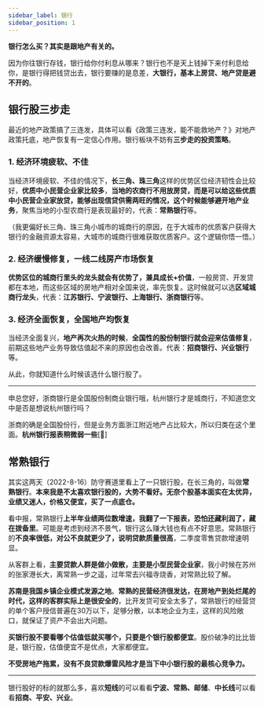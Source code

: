 ```yaml
---
sidebar_label: 银行
sidebar_position: 1
---
```



**银行怎么买？其实是跟地产有关的。**

因为你往银行存钱，银行给你付利息从哪来？银行也不是天上钱掉下来付利息给你，是银行得把钱贷出去，银行要赚的是息差，**大银行，基本上房贷、地产贷是避不开的**。


## 银行股三步走

最近的地产政策搞了三连发，具体可以看《政策三连发，能不能救地产？》对地产政策托底，地产恢复有一定信心作用。银行板块不妨有**三步走的投资策略**。

### 1. 经济环境疲软、不佳

当经济环境疲软、不佳的情况下，**长三角、珠三角**这样的优势区位经济韧性会比较好，**优质中小民营企业家比较多**，**当地的农商行不用放房贷，而是可以给这些优质中小民营企业家放贷，能够出现信贷供需两旺的情况，这个时候能够避开地产业务**，聚焦当地的小型农商行是表现最好的，代表：**常熟银行**等。

（我更偏好长三角、珠三角小城市的城商行的原因，在于大城市的优质客户获得大银行的金融资源太容易，大城市的城商行很难获取优质客户。这个逻辑你悟一悟。）

### 2. 经济缓慢修复，一线二线房产市场恢复

**优势区位的城商行里头的龙头就会有优势了，兼具成长+价值**，一般房贷、开发贷都在本地，而这些区域的房地产相对全国来说，率先恢复。这时候就可以选**区域城商行龙头**，代表：**江苏银行、宁波银行、上海银行、浙商银行**等。

### 3. 经济全面恢复，全国地产均恢复

当经济全面复兴，**地产再次火热的时候**，**全国性的股份制银行就会迎来估值修复**，前期这些地产业务导致估值起不来的原因也会改善。代表：**招商银行、兴业银行**等。

从此，你就知道什么时候该选什么银行股了。

---

申总您好，浙商银行是全国股份制商业银行哦，杭州银行才是城商行，不知道您文中是否是想说杭州银行吗？

浙商的确是全国股份行，但是业务方面浙江附近地产占比较大，所以归类在这个里面。**杭州银行报表稍微弱一些**[🌹]


## 常熟银行

其实这两天（2022-8-16）防守赛道里看上了一只银行股，在长三角的，叫做**常熟银行**。**本来我是不太喜欢银行股的，大势不看好。无奈个股基本面实在太优异，业绩又迷人，价格又便宜，买了一点底仓。**

看中报，常熟银行**上半年业绩两位数增速，我翻了一下报表，恐怕还藏利润了，藏在拨备里**。可能是考虑到经济不景气，银行这么赚大钱也有点不好意思。常熟银行的**不良率很低，对公不良就更少了，说明贷款质量很高**，二季度零售贷款增速明显。

从客群上看，**主要贷款人群是做小做散，主要是小型民营企业家**，我小时候在苏州的张家港长大，离常熟一步之遥，过年常去兴福寺烧香，对常熟比较了解。

**苏南是我国乡镇企业模式发源之地**。**常熟的民营经济很发达，在房地产到处烂尾的时代，这样的客群实际上是很安全的**，比开发贷可安全太多了，常熟银行的经营贷的单个客户授信普遍在30万以下，足够分散，以本地企业为主，这样的风险敞口，就保证了资产不会出大问题。

**买银行股不要看哪个估值低就买哪个，只要是个银行股都便宜**。股价破净的比比皆是，银行股，估值便宜不是优点，大家都便宜。

**不受房地产拖累，没有不良贷款爆雷风险才是当下中小银行股的最核心竞争力。**

---

银行股好的标的就那么多，喜欢**短线**的可以看看**宁波、常熟、邮储**、**中长线**可以看看**招商、平安、兴业**。